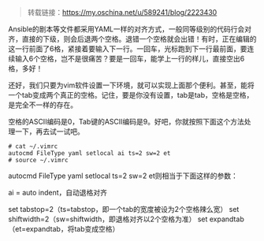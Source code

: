 >  转载链接：https://my.oschina.net/u/589241/blog/2223430

Ansible的剧本等文件都采用YAML一样的对齐方式，一般同等级别的代码行会对齐，直接的下级，则会后退两个空格。退错一个空格就会出错！有时，正在编辑的这一行前面了6格，紧接着要输入下一行。一回车，光标跑到下一行最前面，要连续输入6个空格，岂不是很痛苦？要是一回车，能学上一行的样儿，直接空出6格，多好！

还好，我们只要为vim软件设置一下环境，就可以实现上面那个便利。甚至，能将一个tab变成两个真正的空格。记住，要是你没有设置，tab是tab，空格是空格，是完全不一样的存在。

空格的ASCII编码是0，Tab键的ASCII编码是9。好吧，你就按照下面这个方法处理一下，再去试一试吧。

```
# cat ~/.vimrc
autocmd FileType yaml setlocal ai ts=2 sw=2 et
# source ~/.vimrc
```

autocmd FileType yaml setlocal ts=2 sw=2 et则相当于下面这样的参数：

ai = auto indent，自动退格对齐

set tabstop=2（ts=tabstop，即一个tab的宽度被设为2个空格辣么宽）
set shiftwidth=2（sw=shiftwidth，即退格对齐以2个空格为准）
set expandtab（et=expandtab，将tab变成空格）